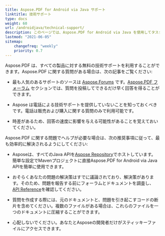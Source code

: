 ```yaml
---
title: Aspose.PDF for Android via Java サポート
linktitle: 技術サポート
type: docs
weight: 60
url: /androidjava/technical-support/
description: このページでは、Aspose.PDF for Android via Java を使用してタスクを迅速かつ効率的に解決するための推奨事項を提供します。
lastmod: "2021-06-05"
sitemap:
    changefreq: "weekly"
    priority: 0.7
---
```


Aspose.PDF は、すべての製品に対する無料の技術サポートを利用することができます。Aspose.PDF に関する質問がある場合は、次の記事をご覧ください:

- 最も人気のあるサポートのソースは [Aspose.Forums](https://forum.aspose.com/) です。[Aspose.PDF フォーラム](https://forum.aspose.com/c/pdf/10) セクションでは、質問を投稿してできるだけ早く回答を得ることができます。

- Aspose は電話による技術サポートを提供していないことを知っておくべきです。電話は販売および購入に関する質問のみで利用可能です。

- 時差があるため、回答の速度に影響を与える可能性があることを覚えておいてください。

Aspose.PDF に関する問題でヘルプが必要な場合は、次の推奨事項に従って、最も効率的に解決されるようにしてください:

- Asposeは、すべてのJava APIを[Aspose Repository](https://repository.aspose.com/webapp/#/artifacts/browse/tree/General/repo/com/aspose/aspose-pdf)でホストしています。簡単な設定でMavenプロジェクトに直接Aspose.PDF for Android via Java APIを簡単に使用できます。

- おそらくあなたの問題の解決策はすでに議論されており、解決策があります。そのため、問題を報告する前にフォーラムとドキュメントを調査し、[API Reference](https://reference.aspose.com/pdf/java)を確認してください。

- 質問を作成する際には、元のドキュメントと、問題を引き起こすコードの断片を含めてください。複数のファイルがある場合は、これらのファイルを一つのドキュメントに圧縮することができます。

- 心配しないでください。あなたとAsposeの開発者だけがスティッキーファイルにアクセスできます。